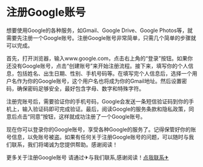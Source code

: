 # 注册Google账号

想要使用Google的各种服务，如Gmail、Google Drive、Google Photos等，就需要先注册一个Google账号。注册Google账号非常简单，只需几个简单的步骤就可以完成。

首先，打开浏览器，输入www.google.com，点击右上角的“登录”按钮。如果你还没有Google账号，点击“创建账号”来开始注册流程。接下来，填写你的个人信息，包括姓名、出生日期、性别、手机号码等。在填写完个人信息后，选择一个用户名作为你的Google账号，这个用户名也将成为你的Gmail地址。然后设置密码，确保密码足够安全，最好包含字母、数字和特殊字符。

注册完账号后，需要验证你的手机号码，Google会发送一条短信验证码到你的手机上，输入验证码即可完成验证。最后，阅读Google的服务条款和隐私政策，同意后点击“同意”按钮，这样就成功注册了一个Google账号。

现在你可以登录你的Google账号，享受各种Google的服务了。记得保管好你的账号信息，以免账号被盗。如果有任何关于注册Google账号的问题，可以随时与我们联系，我们将竭诚为您提供帮助。感谢阅读！

更多关于注册Google账号 请通过✈与我们联系,感谢阅读！[点我联系✈](https://ad.G208.com)